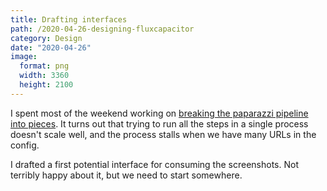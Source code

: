 ```yaml
---
title: Drafting interfaces
path: /2020-04-26-designing-fluxcapacitor
category: Design
date: "2020-04-26"
image:
  format: png
  width: 3360
  height: 2100
---
```


I spent most of the weekend working on [breaking the paparazzi pipeline into pieces](https://github.com/mamuso/fluxcapacitor/runs/621307378?check_suite_focus=true). It turns out that trying to run all the steps in a single process doesn't scale well, and the process stalls when we have many URLs in the config.

I drafted a first potential interface for consuming the screenshots. Not terribly happy about it, but we need to start somewhere.
